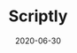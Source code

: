 ---
title: Scriptly
description: A site designed to produce scripture-styled patriarchal blessings.
date: 2020-06-30
slug: scriptly
link: 
github: 
language: en_US
tags:
  - Gatsby
  - Lambda
---